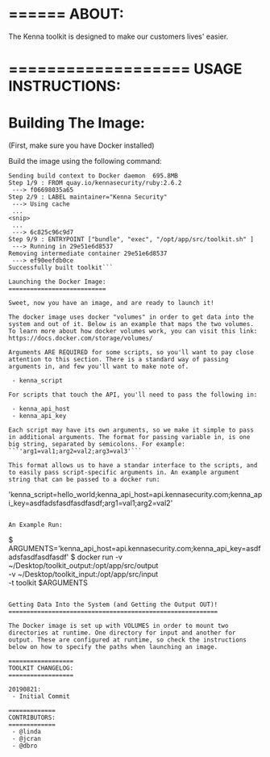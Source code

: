 ======
ABOUT:
======

The Kenna toolkit is designed to make our customers lives' easier.

===================
USAGE INSTRUCTIONS:
===================

Building The Image: 
==================

(First, make sure you have Docker installed)

Build the image using the following command: 

```toolkit master [20190821]$ docker build . -t toolkit
Sending build context to Docker daemon  695.8MB
Step 1/9 : FROM quay.io/kennasecurity/ruby:2.6.2
 ---> f06698035a65
Step 2/9 : LABEL maintainer="Kenna Security"
 ---> Using cache
 ... 
<snip>
 ... 
 ---> 6c825c96c9d7
Step 9/9 : ENTRYPOINT ["bundle", "exec", "/opt/app/src/toolkit.sh" ]
 ---> Running in 29e51e6d8537
Removing intermediate container 29e51e6d8537
 ---> ef90eefdb0ce
Successfully built toolkit```

Launching the Docker Image: 
===========================

Sweet, now you have an image, and are ready to launch it!

The docker image uses docker "volumes" in order to get data into the system and out of it. Below is an example that maps the two volumes. To learn more about how docker volumes work, you can visit this link: https://docs.docker.com/storage/volumes/

Arguments ARE REQUIRED for some scripts, so you'll want to pay close attention to this section. There is a standard way of passing arguments in, and few you'll want to make note of. 
 
 - kenna_script

For scripts that touch the API, you'll need to pass the following in: 
 
 - kenna_api_host
 - kenna_api_key

Each script may have its own arguments, so we make it simple to pass in additional arguments. The format for passing variable in, is one big string, separated by semicolons. For example: ```'arg1=val1;arg2=val2;arg3=val3'```

This format allows us to have a standar interface to the scripts, and to easily pass script-specific arguments in. An example argument string that can be passed to a docker run: 
```
 'kenna_script=hello_world;kenna_api_host=api.kennasecurity.com;kenna_api_key=asdfadsfasdfasdfasdf;arg1=val1;arg2=val2'
```

An Example Run: 
```
$ ARGUMENTS='kenna_api_host=api.kennasecurity.com;kenna_api_key=asdfadsfasdfasdfasdf'
$ docker run -v ~/Desktop/toolkit_output:/opt/app/src/output \
  -v ~/Desktop/toolkit_input:/opt/app/src/input  \
  -t toolkit $ARGUMENTS
```

Getting Data Into the System (and Getting the Output OUT)! 
==========================================================

The Docker image is set up with VOLUMES in order to mount two directories at runtime. One directory for input and another for output. These are configured at runtime, so check the instructions below on how to specify the paths when launching an image.

==================
TOOLKIT CHANGELOG:
==================
	
20190821:
 - Initial Commit

=============
CONTRIBUTORS:
=============
 - @linda
 - @jcran
 - @dbro


